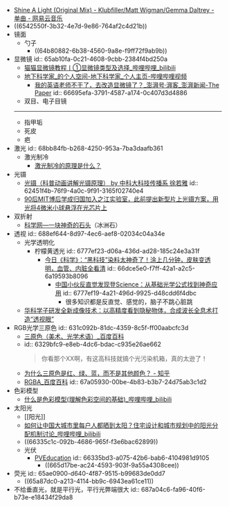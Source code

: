 - [Shine A Light (Original Mix) - Klubfiller/Matt Wigman/Gemma Daltrey - 单曲 - 网易云音乐](https://music.163.com/song?id=1498588561&uct2=U2FsdGVkX1/5tu4nMdZRnaVNLMquBDoEPkLHuiI6K+8=)
- ((6542550f-3b32-4e7d-9e86-764af2c4d21b))
- 镜面
	- 勺子
		- ((64b80882-6b38-4560-9a8e-f9ff72f9ab9b))
- 显微镜
  id:: 65ab10fa-0c21-4608-9cbb-2384f4bd250a
	- [猫猫显微镜教程丨①显微镜类型及选择_哔哩哔哩_bilibili](https://www.bilibili.com/video/BV1yJBFYCE6J/)
	- [地下科学家_的个人空间-地下科学家_个人主页-哔哩哔哩视频](https://space.bilibili.com/1315944671)
		- [我的英语老师不干了，去改造显微镜了？_澎湃号·湃客_澎湃新闻-The Paper](https://www.thepaper.cn/newsDetail_forward_24410216)
		  id:: 66695efa-3791-4587-a174-0c407d3d4886
	- 双目、电子目镜
	- ---
	- 指甲垢
	- 死皮
	- 疤
- 激光
  id:: 68bb84fb-b268-4250-953a-7ba3daafb361
	- 激光制冷
		- [激光制冷的原理是什么？](https://www.zhihu.com/question/21676820)
- 光镊
	- [光镊（科普动画讲解光镊原理） by 中科大科技传播系 徐若雅](https://www.bilibili.com/video/BV1iq4y1x78B)
	  id:: 62451f4b-76f9-4a0c-9f91-3165f02740e4
	- [90后MIT博后学成归国加入之江实验室，此前提出新型片上光镊方案，用光将4微米小球悬浮在光芯片上](https://mp.weixin.qq.com/s/xEa47PKCu9eDmX0lZOQ8og)
- 双折射
	- [科学网—一块神奇的石头](https://news.sciencenet.cn/sbhtmlnews/2017/6/324725.shtm)（冰洲石）
- 透视
  id:: 688ef644-8d97-4ec6-aef8-02034c04a34e
	- 光学透明化
		- 柠檬黄透光
		  id:: 6777ef23-d06a-436d-ad28-185c24e3a31f
			- [今日《科学》：“黑科技”染料太神奇了！涂上几分钟，皮肤变透明，血管、内脏全看清](https://mp.weixin.qq.com/s/UifV_v1E2VlJy1IruHPMMg)
			  id:: 66dce5e0-f7ff-42a1-a2c5-6a19593b8096
				- [中国小伙反直觉发现登Science：从基础光学公式找到神奇应用](https://mp.weixin.qq.com/s/peerzqkkRuA3gTVYFucG9Q)
				  id:: 6777ef19-4a21-496d-9925-d48cdd6f4dbc
					- 很多知识都是反直觉、感觉的，脑子不跳心脏跳
	- [华科学子研发全新成像技术：以高精度看到隐秘物体，合成波长全息术打造“透视眼”](https://mp.weixin.qq.com/s/gn144cxBif3nfdy3mMaPAg)
- RGB光学三原色
  id:: 631c092b-81dc-4359-8c5f-ff00aabcfc3d
	- [三原色（美术、光学术语）_百度百科](https://baike.baidu.com/item/%E4%B8%89%E5%8E%9F%E8%89%B2/764849)
	- id:: 6329bfc9-e8eb-4dc6-bdac-c935e26ae662
	  >你看那个XX啊，有这高科技就搞个光污染机箱，真的太逊了！
	- [为什么三原色是红、绿、蓝，而不是其他颜色？ - 知乎](https://www.zhihu.com/question/19646016)
	- [RGBA_百度百科](https://baike.baidu.com/item/RGBA/3674658)
	  id:: 67a05930-00be-4b83-b3b7-24d75ab3c1d2
- 色彩模型
	- [什么是色彩模型(理解色彩空间的基础)_哔哩哔哩_bilibili](https://www.bilibili.com/video/BV13i4y1G79c/)
- 太阳光
	- [[阳光]]
	- [如何让中国大城市里每户人都晒到太阳？住宅设计和城市规划中的阳光分配机制讨论_哔哩哔哩_bilibili](https://www.bilibili.com/video/BV1aNHAzAEEE/)
	- ((66335c1c-092b-4686-965f-f3e6bac62899))
	- 光伏
		- [PVEducation](https://www.pveducation.org/)
		  id:: 66335bd3-a075-42b6-bab6-4104981d9105
			- ((665d17be-ac24-4593-903f-9a55a4308cee))
- 荧光
  id:: 65ae0900-d640-4f87-9515-b99683de0dd7
	- ((65a87dc0-a213-4114-bb9c-6943ea61ce11))
- 不给垂直光，就是平行光，平行光弊端很大
  id:: 687a04c6-fa96-40f6-b73e-e18434f29da8
